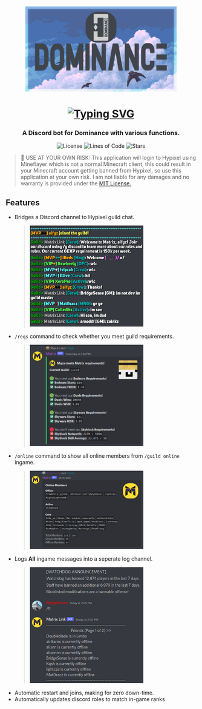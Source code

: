 <br />
<p align="center">
  <a href="https://dominance.cf/discord">
    <img src="https://raw.githubusercontent.com/BridgeSenseDev/Dominance-Link/main/.github/assets/img/Dominace Banner.png" alt="Dominance" width="400" height="auto">
  </a>
</p>
  <h1 align="center">
   <a href="https://git.io/typing-svg"><img src="https://readme-typing-svg.herokuapp.com?font=Permanent+Marker&size=40&pause=1000&color=d0d0d0&center=true&vCenter=true&width=435&lines=Dominance+Link" alt="Typing SVG" /></a>
  </h1>
  
<h3 align="center">
  A Discord bot for Dominance with various functions.
  <br />
</h3>

<p align="center">
  <img alt="License" src="https://img.shields.io/github/license/BridgeSenseDev/Dominance-Link?color=lightgray&style=for-the-badge">
  <img alt="Lines of Code" src="https://img.shields.io/tokei/lines/github/BridgeSenseDev/Dominance-Link?color=lightgray&style=for-the-badge">
  <img alt="Stars" src="https://img.shields.io/github/languages/code-size/BridgeSenseDev/Dominance-Link?color=lightgray&style=for-the-badge">
</p>

> 🚨 USE AT YOUR OWN RISK:
> This application will login to Hypixel using Mineflayer which is not a normal Minecraft client, this could result in your Minecraft account getting banned from Hypixel, so use this application at your own risk. I am not liable for any damages and no warranty is provided under the [MIT License.](https://github.com/BridgeSenseDev/Matrix-Link/blob/master/LICENSE)

## Features

- Bridges a Discord channel to Hypixel guild chat.
  > <img src="https://raw.githubusercontent.com/BridgeSenseDev/Dominance-Link/main/.github/assets/img/Discord.png" alt="Hypixel Guild Chat Bot Discord Example" width="300" height="auto">
- `/reqs` command to check whether you meet guild requirements.
  > <img src="https://raw.githubusercontent.com/BridgeSenseDev/Dominance-Link/main/.github/assets/img/Requirements.png" alt="Discord Bot Requirements Example" width="300" height="auto">
- `/online` command to show all online members from `/guild online` ingame.
  > <img src="https://raw.githubusercontent.com/BridgeSenseDev/Dominance-Link/main/.github/assets/img/Online.png" alt="Discord Bot Online Example" width="300" height="auto">
- Logs **All** ingame messages into a seperate log channel.
  > <img src="https://raw.githubusercontent.com/BridgeSenseDev/Dominance-Link/main/.github/assets/img/Logs.png" alt="Discord Bot Logs Example" width="300" height="auto">
- Automatic restart and joins, making for zero down-time.
- Automatically updates discord roles to match in-game ranks
